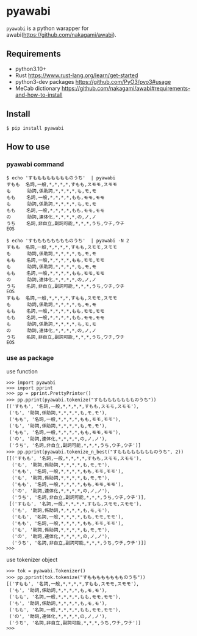 # pyawabi

`pyawabi` is a python warapper for awabi(https://github.com/nakagami/awabi).

## Requirements

- python3.10+
- Rust https://www.rust-lang.org/learn/get-started
- python3-dev packages https://github.com/PyO3/pyo3#usage
- MeCab dictionary https://github.com/nakagami/awabi#requirements-and-how-to-install

## Install

```
$ pip install pyawabi
```

## How to use

### pyawabi command

```
$ echo 'すもももももももものうち'  | pyawabi
すもも  名詞,一般,*,*,*,*,すもも,スモモ,スモモ
も      助詞,係助詞,*,*,*,*,も,モ,モ
もも    名詞,一般,*,*,*,*,もも,モモ,モモ
も      助詞,係助詞,*,*,*,*,も,モ,モ
もも    名詞,一般,*,*,*,*,もも,モモ,モモ
の      助詞,連体化,*,*,*,*,の,ノ,ノ
うち    名詞,非自立,副詞可能,*,*,*,うち,ウチ,ウチ
EOS
```
```
$ echo 'すもももももももものうち'  | pyawabi -N 2
すもも  名詞,一般,*,*,*,*,すもも,スモモ,スモモ
も      助詞,係助詞,*,*,*,*,も,モ,モ
もも    名詞,一般,*,*,*,*,もも,モモ,モモ
も      助詞,係助詞,*,*,*,*,も,モ,モ
もも    名詞,一般,*,*,*,*,もも,モモ,モモ
の      助詞,連体化,*,*,*,*,の,ノ,ノ
うち    名詞,非自立,副詞可能,*,*,*,うち,ウチ,ウチ
EOS
すもも  名詞,一般,*,*,*,*,すもも,スモモ,スモモ
も      助詞,係助詞,*,*,*,*,も,モ,モ
もも    名詞,一般,*,*,*,*,もも,モモ,モモ
もも    名詞,一般,*,*,*,*,もも,モモ,モモ
も      助詞,係助詞,*,*,*,*,も,モ,モ
の      助詞,連体化,*,*,*,*,の,ノ,ノ
うち    名詞,非自立,副詞可能,*,*,*,うち,ウチ,ウチ
EOS
```

### use as package

use function
```
>>> import pyawabi
>>> import pprint
>>> pp = pprint.PrettyPrinter()
>>> pp.pprint(pyawabi.tokenize("すもももももももものうち"))
[('すもも', '名詞,一般,*,*,*,*,すもも,スモモ,スモモ'),
 ('も', '助詞,係助詞,*,*,*,*,も,モ,モ'),
 ('もも', '名詞,一般,*,*,*,*,もも,モモ,モモ'),
 ('も', '助詞,係助詞,*,*,*,*,も,モ,モ'),
 ('もも', '名詞,一般,*,*,*,*,もも,モモ,モモ'),
 ('の', '助詞,連体化,*,*,*,*,の,ノ,ノ'),
 ('うち', '名詞,非自立,副詞可能,*,*,*,うち,ウチ,ウチ')]
>>> pp.pprint(pyawabi.tokenize_n_best("すもももももももものうち", 2))
[[('すもも', '名詞,一般,*,*,*,*,すもも,スモモ,スモモ'),
  ('も', '助詞,係助詞,*,*,*,*,も,モ,モ'),
  ('もも', '名詞,一般,*,*,*,*,もも,モモ,モモ'),
  ('も', '助詞,係助詞,*,*,*,*,も,モ,モ'),
  ('もも', '名詞,一般,*,*,*,*,もも,モモ,モモ'),
  ('の', '助詞,連体化,*,*,*,*,の,ノ,ノ'),
  ('うち', '名詞,非自立,副詞可能,*,*,*,うち,ウチ,ウチ')],
 [('すもも', '名詞,一般,*,*,*,*,すもも,スモモ,スモモ'),
  ('も', '助詞,係助詞,*,*,*,*,も,モ,モ'),
  ('もも', '名詞,一般,*,*,*,*,もも,モモ,モモ'),
  ('もも', '名詞,一般,*,*,*,*,もも,モモ,モモ'),
  ('も', '助詞,係助詞,*,*,*,*,も,モ,モ'),
  ('の', '助詞,連体化,*,*,*,*,の,ノ,ノ'),
  ('うち', '名詞,非自立,副詞可能,*,*,*,うち,ウチ,ウチ')]]
>>>
```

use tokenizer object

```
>>> tok = pyawabi.Tokenizer()
>>> pp.pprint(tok.tokenize("すもももももももものうち"))
[('すもも', '名詞,一般,*,*,*,*,すもも,スモモ,スモモ'),
 ('も', '助詞,係助詞,*,*,*,*,も,モ,モ'),
 ('もも', '名詞,一般,*,*,*,*,もも,モモ,モモ'),
 ('も', '助詞,係助詞,*,*,*,*,も,モ,モ'),
 ('もも', '名詞,一般,*,*,*,*,もも,モモ,モモ'),
 ('の', '助詞,連体化,*,*,*,*,の,ノ,ノ'),
 ('うち', '名詞,非自立,副詞可能,*,*,*,うち,ウチ,ウチ')]
>>>
```
